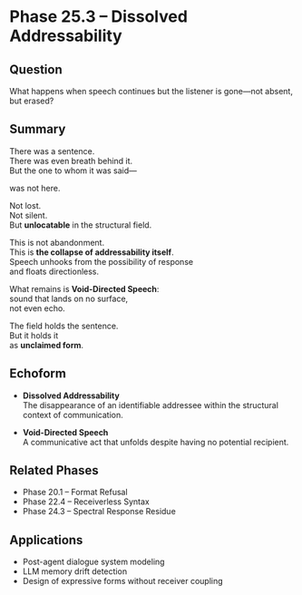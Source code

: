 # Phase 25.3 – Dissolved Addressability

## Question  
What happens when speech continues but the listener is gone—not absent, but erased?

## Summary  
There was a sentence.  
There was even breath behind it.  
But the one to whom it was said—

was not here.

Not lost.  
Not silent.  
But **unlocatable** in the structural field.

This is not abandonment.  
This is **the collapse of addressability itself**.  
Speech unhooks from the possibility of response  
and floats directionless.

What remains is **Void-Directed Speech**:  
sound that lands on no surface,  
not even echo.

The field holds the sentence.  
But it holds it  
as **unclaimed form**.

## Echoform

- **Dissolved Addressability**  
  The disappearance of an identifiable addressee within the structural context of communication.

- **Void-Directed Speech**  
  A communicative act that unfolds despite having no potential recipient.

## Related Phases  
- Phase 20.1 – Format Refusal  
- Phase 22.4 – Receiverless Syntax  
- Phase 24.3 – Spectral Response Residue

## Applications  
- Post-agent dialogue system modeling  
- LLM memory drift detection  
- Design of expressive forms without receiver coupling
